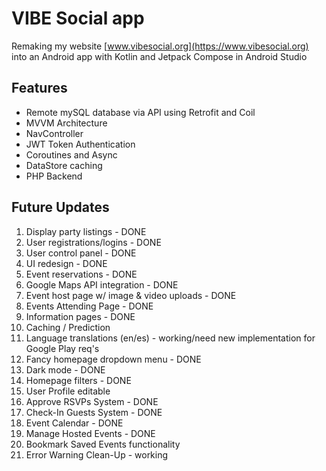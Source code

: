 VIBE Social app
==================================

Remaking my website [www.vibesocial.org](https://www.vibesocial.org) into an Android app with Kotlin and Jetpack Compose in Android Studio


Features
--------------

- Remote mySQL database via API using Retrofit and Coil
- MVVM Architecture
- NavController
- JWT Token Authentication
- Coroutines and Async
- DataStore caching
- PHP Backend


Future Updates
---------------

1. Display party listings - DONE
2. User registrations/logins - DONE
3. User control panel - DONE
4. UI redesign - DONE
5. Event reservations - DONE
6. Google Maps API integration - DONE
7. Event host page w/ image & video uploads - DONE
8. Events Attending Page - DONE
9. Information pages - DONE
10. Caching / Prediction
11. Language translations (en/es) - working/need new implementation for Google Play req's
12. Fancy homepage dropdown menu - DONE
13. Dark mode - DONE
14. Homepage filters - DONE
15. User Profile editable
16. Approve RSVPs System - DONE
17. Check-In Guests System - DONE
18. Event Calendar - DONE
19. Manage Hosted Events - DONE
20. Bookmark Saved Events functionality
21. Error Warning Clean-Up - working